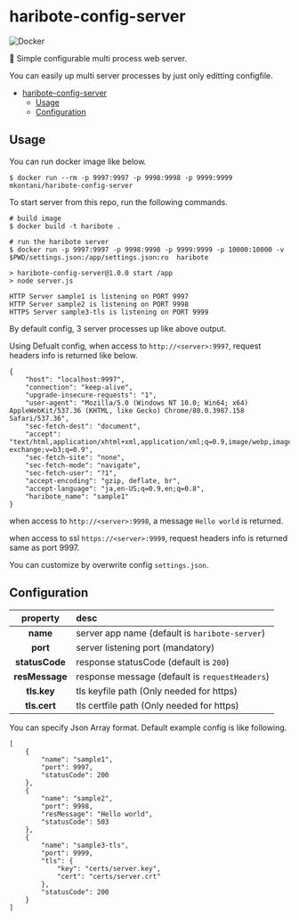 # haribote-config-server
![Docker](https://github.com/mkontani/haribote-config-server/workflows/Docker/badge.svg)


🏢 Simple configurable multi process web server.

You can easily up multi server processes by just only editting configfile.

- [haribote-config-server](#haribote-config-server)
  - [Usage](#usage)
  - [Configuration](#configuration)

## Usage

You can run docker image like below.

```
$ docker run --rm -p 9997:9997 -p 9998:9998 -p 9999:9999 mkontani/haribote-config-server
```

To start server from this repo, run the following commands.

```:bash
# build image
$ docker build -t haribote .

# run the haribote server
$ docker run -p 9997:9997 -p 9998:9998 -p 9999:9999 -p 10000:10000 -v $PWD/settings.json:/app/settings.json:ro  haribote

> haribote-config-server@1.0.0 start /app
> node server.js

HTTP Server sample1 is listening on PORT 9997
HTTP Server sample2 is listening on PORT 9998
HTTPS Server sample3-tls is listening on PORT 9999
```

By default config, 3 server processes up like above output.

Using Defualt config, when access to `http://<server>:9997`, 
request headers info is returned like below.

```
{
    "host": "localhost:9997",
    "connection": "keep-alive",
    "upgrade-insecure-requests": "1",
    "user-agent": "Mozilla/5.0 (Windows NT 10.0; Win64; x64) AppleWebKit/537.36 (KHTML, like Gecko) Chrome/80.0.3987.158 Safari/537.36",
    "sec-fetch-dest": "document",
    "accept": "text/html,application/xhtml+xml,application/xml;q=0.9,image/webp,image/apng,*/*;q=0.8,application/signed-exchange;v=b3;q=0.9",
    "sec-fetch-site": "none",
    "sec-fetch-mode": "navigate",
    "sec-fetch-user": "?1",
    "accept-encoding": "gzip, deflate, br",
    "accept-language": "ja,en-US;q=0.9,en;q=0.8",
    "haribote_name": "sample1"
}
```

when access to `http://<server>:9998`, 
a message `Hello world` is returned.

when access to ssl `https://<server>:9999`, 
request headers info is returned same as port 9997.

You can customize by overwrite config `settings.json`.

## Configuration

|property|desc|
|:--:|:--|
|**name**| server app name (default is `haribote-server`) |
|**port**| server listening port (mandatory) |
|**statusCode**| response statusCode (default is `200`) |
|**resMessage**| response message (default is `requestHeaders`) |
|**tls.key**| tls keyfile path (Only needed for https) |
|**tls.cert**| tls certfile path (Only needed for https) |

You can specify Json Array format.
Default example config is like following.

```
[
    {
        "name": "sample1",
        "port": 9997,
        "statusCode": 200
    },
    {
        "name": "sample2",
        "port": 9998,
        "resMessage": "Hello world",
        "statusCode": 503 
    },
    {
        "name": "sample3-tls",
        "port": 9999,
        "tls": {
            "key": "certs/server.key",
            "cert": "certs/server.crt"
        },
        "statusCode": 200
    }
]
```
